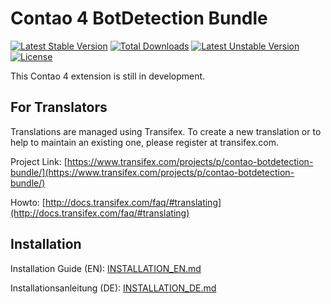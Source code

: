 # Contao 4 BotDetection Bundle
[![Latest Stable Version](https://poser.pugx.org/bugbuster/contao-botdetection-bundle/v/stable.svg)](https://packagist.org/packages/bugbuster/contao-botdetection-bundle) [![Total Downloads](https://poser.pugx.org/bugbuster/contao-botdetection-bundle/downloads.svg)](https://packagist.org/packages/bugbuster/contao-botdetection-bundle) [![Latest Unstable Version](https://poser.pugx.org/bugbuster/contao-botdetection-bundle/v/unstable.svg)](https://packagist.org/packages/bugbuster/contao-botdetection-bundle) [![License](https://poser.pugx.org/bugbuster/contao-botdetection-bundle/license.svg)](https://packagist.org/packages/bugbuster/contao-botdetection-bundle)


This Contao 4 extension is still in development.


## For Translators
Translations are managed using Transifex. To create a new translation or to help to maintain an existing one, please register at transifex.com.

Project Link: [https://www.transifex.com/projects/p/contao-botdetection-bundle/](https://www.transifex.com/projects/p/contao-botdetection-bundle/)

Howto: [http://docs.transifex.com/faq/#translating](http://docs.transifex.com/faq/#translating)


## Installation 

Installation Guide (EN): [INSTALLATION_EN.md](INSTALLATION_EN.md)

Installationsanleitung (DE): [INSTALLATION_DE.md](INSTALLATION_DE.md)
 